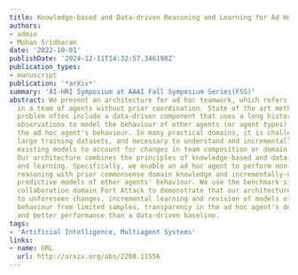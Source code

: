 ```yaml
---
title: Knowledge-based and Data-driven Reasoning and Learning for Ad Hoc Teamwork
authors:
- admin
- Mohan Sridharan
date: '2022-10-01'
publishDate: '2024-12-11T14:32:57.346198Z'
publication_types:
- manuscript
publication: '*arXiv*'
summary: 'AI-HRI Symposium at AAAI Fall Symposium Series(FSS)'
abstract: We present an architecture for ad hoc teamwork, which refers to collaboration
  in a team of agents without prior coordination. State of the art methods for this
  problem often include a data-driven component that uses a long history of prior
  observations to model the behaviour of other agents (or agent types) and to determine
  the ad hoc agent's behaviour. In many practical domains, it is challenging to find
  large training datasets, and necessary to understand and incrementally extend the
  existing models to account for changes in team composition or domain attributes.
  Our architecture combines the principles of knowledge-based and data-driven reasoning
  and learning. Specifically, we enable an ad hoc agent to perform non-monotonic logical
  reasoning with prior commonsense domain knowledge and incrementally-updated simple
  predictive models of other agents' behaviour. We use the benchmark simulated multi-agent
  collaboration domain Fort Attack to demonstrate that our architecture supports adaptation
  to unforeseen changes, incremental learning and revision of models of other agents'
  behaviour from limited samples, transparency in the ad hoc agent's decision making,
  and better performance than a data-driven baseline.
tags:
- 'Artificial Intelligence, Multiagent Systems'
links:
- name: URL
  url: http://arxiv.org/abs/2208.11556
---
```

